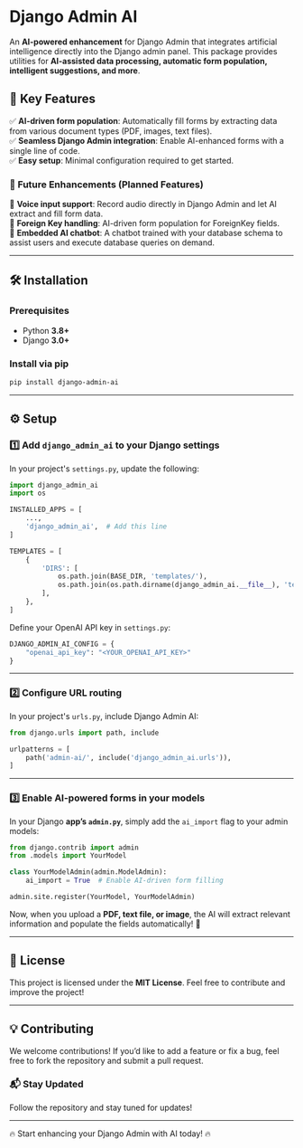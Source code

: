 # Django Admin AI

An **AI-powered enhancement** for Django Admin that integrates artificial intelligence directly into the Django admin panel. This package provides utilities for **AI-assisted data processing, automatic form population, intelligent suggestions, and more**.

## 🚀 Key Features

✅ **AI-driven form population**: Automatically fill forms by extracting data from various document types (PDF, images, text files).  
✅ **Seamless Django Admin integration**: Enable AI-enhanced forms with a single line of code.  
✅ **Easy setup**: Minimal configuration required to get started.  

### 🔮 Future Enhancements (Planned Features)

🚀 **Voice input support**: Record audio directly in Django Admin and let AI extract and fill form data.  
🚀 **Foreign Key handling**: AI-driven form population for ForeignKey fields.  
🚀 **Embedded AI chatbot**: A chatbot trained with your database schema to assist users and execute database queries on demand.  

---

## 🛠 Installation

### Prerequisites
- Python **3.8+**  
- Django **3.0+**  

### Install via pip

```bash
pip install django-admin-ai
```

---

## ⚙️ Setup

### 1️⃣ Add `django_admin_ai` to your Django settings

In your project's `settings.py`, update the following:

```python
import django_admin_ai
import os

INSTALLED_APPS = [
    ...,
    'django_admin_ai',  # Add this line
]

TEMPLATES = [
    {
        'DIRS': [
            os.path.join(BASE_DIR, 'templates/'),
            os.path.join(os.path.dirname(django_admin_ai.__file__), 'templates'),
        ],
    },
]
```

Define your OpenAI API key in `settings.py`:

```python
DJANGO_ADMIN_AI_CONFIG = {
    "openai_api_key": "<YOUR_OPENAI_API_KEY>"
}
```

---

### 2️⃣ Configure URL routing

In your project's `urls.py`, include Django Admin AI:

```python
from django.urls import path, include

urlpatterns = [
    path('admin-ai/', include('django_admin_ai.urls')),
]
```

---

### 3️⃣ Enable AI-powered forms in your models

In your Django **app’s `admin.py`**, simply add the `ai_import` flag to your admin models:

```python
from django.contrib import admin
from .models import YourModel

class YourModelAdmin(admin.ModelAdmin):
    ai_import = True  # Enable AI-driven form filling

admin.site.register(YourModel, YourModelAdmin)
```

Now, when you upload a **PDF, text file, or image**, the AI will extract relevant information and populate the fields automatically! 🎉

---

## 📜 License

This project is licensed under the **MIT License**. Feel free to contribute and improve the project!

---

## 💡 Contributing

We welcome contributions! If you’d like to add a feature or fix a bug, feel free to fork the repository and submit a pull request.

### 📬 Stay Updated
Follow the repository and stay tuned for updates!

---

🔥 Start enhancing your Django Admin with AI today! 🔥
